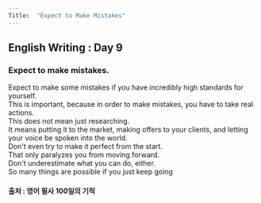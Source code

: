 ```yaml
---
Title:  "Expect to Make Mistakes"
---
```


## English Writing : Day 9

### Expect to make mistakes.

Expect to make some mistakes if you have incredibly high standards for yourself.\
This is important, because in order to make mistakes, you have to take real actions.\
This does not mean just researching.\
It means putting it to the market, making offers to your clients, and letting your voice be spoken into the world.\
Don't even try to make it perfect from the start.\
That only paralyzes you from moving forward.\
Don't underestimate what you can do, either.\
So many things are possible if you just keep going

#### 출처 : 영어 필사 100일의 기적
